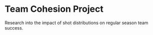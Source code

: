 # Team Cohesion Project
Research into the impact of shot distributions on regular season team success.
